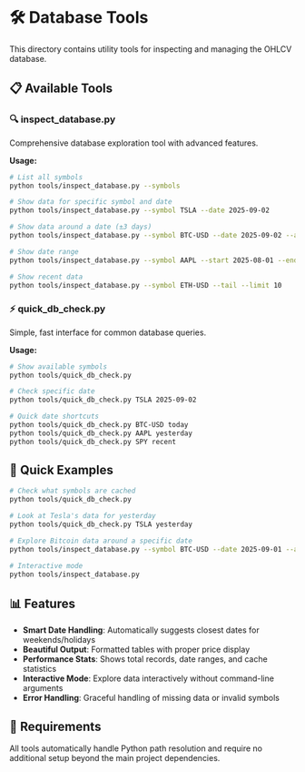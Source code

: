 # 🛠️ Database Tools

This directory contains utility tools for inspecting and managing the OHLCV database.

## 📋 Available Tools

### 🔍 **inspect_database.py**
Comprehensive database exploration tool with advanced features.

**Usage:**
```bash
# List all symbols
python tools/inspect_database.py --symbols

# Show data for specific symbol and date
python tools/inspect_database.py --symbol TSLA --date 2025-09-02

# Show data around a date (±3 days)
python tools/inspect_database.py --symbol BTC-USD --date 2025-09-02 --around 3

# Show date range
python tools/inspect_database.py --symbol AAPL --start 2025-08-01 --end 2025-09-01

# Show recent data
python tools/inspect_database.py --symbol ETH-USD --tail --limit 10
```

### ⚡ **quick_db_check.py**
Simple, fast interface for common database queries.

**Usage:**
```bash
# Show available symbols
python tools/quick_db_check.py

# Check specific date
python tools/quick_db_check.py TSLA 2025-09-02

# Quick date shortcuts
python tools/quick_db_check.py BTC-USD today
python tools/quick_db_check.py AAPL yesterday
python tools/quick_db_check.py SPY recent
```

## 🎯 Quick Examples

```bash
# Check what symbols are cached
python tools/quick_db_check.py

# Look at Tesla's data for yesterday
python tools/quick_db_check.py TSLA yesterday

# Explore Bitcoin data around a specific date
python tools/inspect_database.py --symbol BTC-USD --date 2025-09-01 --around 5

# Interactive mode
python tools/inspect_database.py
```

## 📊 Features

- **Smart Date Handling**: Automatically suggests closest dates for weekends/holidays
- **Beautiful Output**: Formatted tables with proper price display
- **Performance Stats**: Shows total records, date ranges, and cache statistics
- **Interactive Mode**: Explore data interactively without command-line arguments
- **Error Handling**: Graceful handling of missing data or invalid symbols

## 🔧 Requirements

All tools automatically handle Python path resolution and require no additional setup beyond the main project dependencies.
